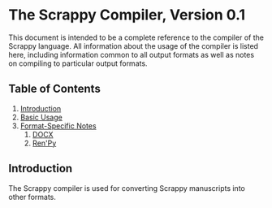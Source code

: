 The Scrappy Compiler, Version 0.1
=================================
This document is intended to be a complete reference to the compiler of the
Scrappy language. All information about the usage of the compiler is listed
here, including information common to all output formats as well as
notes on compiling to particular output formats.

## Table of Contents ##
1.  [Introduction](#introduction)
2.  [Basic Usage](#basic-usage)
3.  [Format-Specific Notes](#format-specific-notes)
	1. [DOCX](#docx)
	2. [Ren'Py](#ren-py)
	
## Introduction ##
The Scrappy compiler is used for converting Scrappy manuscripts into other
formats.